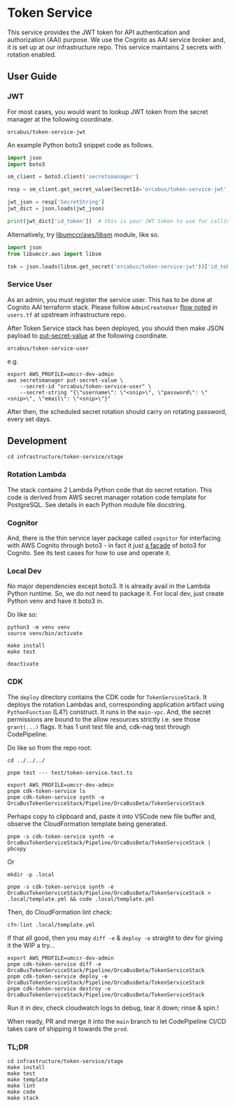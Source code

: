 # Token Service

This service provides the JWT token for API authentication and authorization (AAI) purpose. We use the Cognito as AAI service broker and, it is set up at our infrastructure repo. This service maintains 2 secrets with rotation enabled.

## User Guide

### JWT

For most cases, you would want to lookup JWT token from the secret manager at the following coordinate.
```
orcabus/token-service-jwt
```

An example Python boto3 snippet code as follows.

```python
import json
import boto3

sm_client = boto3.client('secretsmanager')

resp = sm_client.get_secret_value(SecretId='orcabus/token-service-jwt')

jwt_json = resp['SecretString']
jwt_dict = json.loads(jwt_json)

print(jwt_dict['id_token'])  # this is your JWT token to use for calling API endpoint
```

Alternatively, try [libumccr/aws/libsm](https://github.com/umccr/libumccr/blob/main/libumccr/aws/libsm.py) module, like so.

```python
import json
from libumccr.aws import libsm

tok = json.loads(libsm.get_secret('orcabus/token-service-jwt'))['id_token']
```

### Service User

As an admin, you must register the service user. This has to be done at Cognito AAI terraform stack. Please follow `AdminCreateUser` [flow noted](https://github.com/umccr/infrastructure/pull/412/files) in `users.tf` at upstream infrastructure repo.

After Token Service stack has been deployed, you should then make JSON payload to [put-secret-value](https://awscli.amazonaws.com/v2/documentation/api/latest/reference/secretsmanager/put-secret-value.html) at the following coordinate.

```
orcabus/token-service-user
```

e.g.

```
export AWS_PROFILE=umccr-dev-admin
aws secretsmanager put-secret-value \
    --secret-id "orcabus/token-service-user" \
    --secret-string "{\"username\": \"<snip>\", \"password\": \"<snip>\", \"email\": \"<snip>\"}"
```

After then, the scheduled secret rotation should carry on rotating password, every set days.

## Development

```
cd infrastructure/token-service/stage
```

### Rotation Lambda
The stack contains 2 Lambda Python code that do secret rotation. This code is derived from AWS secret manager rotation code template for PostgreSQL. See details in each Python module file docstring.

### Cognitor
And, there is the thin service layer package called `cognitor` for interfacing with AWS Cognito through boto3 - in fact it just [a façade](https://www.google.com/search?q=fa%C3%A7ade+pattern) of boto3 for Cognito. See its test cases for how to use and operate it.

### Local Dev

No major dependencies except boto3. It is already avail in the Lambda Python runtime. So, we do not need to package it. For local dev, just create Python venv and have it boto3 in.

Do like so:
```
python3 -m venv venv
source venv/bin/activate

make install
make test

deactivate
```

### CDK

The `deploy` directory contains the CDK code for `TokenServiceStack`. It deploys the rotation Lambdas and, corresponding application artifact using `PythonFunction` (L4?) construct. It runs in the `main-vpc`. And, the secret permissions are bound to the allow resources strictly i.e. see those `grant(...)` flags. It has 1 unit test file and, cdk-nag test through CodePipeline.

Do like so from the repo root:
```
cd ../../../
```

```
pnpm test --- test/token-service.test.ts
```

```
export AWS_PROFILE=umccr-dev-admin
pnpm cdk-token-service ls
pnpm cdk-token-service synth -e OrcaBusTokenServiceStack/Pipeline/OrcaBusBeta/TokenServiceStack
```

Perhaps copy to clipboard and, paste it into VSCode new file buffer and, observe the CloudFormation template being generated.
```
pnpm -s cdk-token-service synth -e OrcaBusTokenServiceStack/Pipeline/OrcaBusBeta/TokenServiceStack | pbcopy
```

Or

```
mkdir -p .local

pnpm -s cdk-token-service synth -e OrcaBusTokenServiceStack/Pipeline/OrcaBusBeta/TokenServiceStack > .local/template.yml && code .local/template.yml
```

Then, do CloudFormation lint check:
```
cfn-lint .local/template.yml
```

If that all good, then you may `diff -e` & `deploy -e` straight to dev for giving it the WIP a try...

```
export AWS_PROFILE=umccr-dev-admin
pnpm cdk-token-service diff -e OrcaBusTokenServiceStack/Pipeline/OrcaBusBeta/TokenServiceStack
pnpm cdk-token-service deploy -e OrcaBusTokenServiceStack/Pipeline/OrcaBusBeta/TokenServiceStack
pnpm cdk-token-service destroy -e OrcaBusTokenServiceStack/Pipeline/OrcaBusBeta/TokenServiceStack
```

Run it in dev, check cloudwatch logs to debug, tear it down; rinse & spin.!

When ready, PR and merge it into the `main` branch to let CodePipeline CI/CD takes care of shipping it towards the `prod`.

### TL;DR

```
cd infrastructure/token-service/stage
make install
make test
make template
make lint
make code
make stack
```
